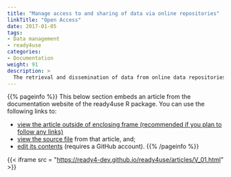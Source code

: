 ```yaml
---
title: "Manage access to and sharing of data via online repositories"
linkTitle: "Open Access"
date: 2017-01-05
tags:
- Data management
- ready4use
categories:
- Documentation
weight: 91
description: >
  The retrieval and dissemination of data from online data repositories is an essential enabler of open source modelling. This tutorial describes how a module from the ready4use R package can help you to manage this process.
---
```


{{% pageinfo %}}
This below section embeds an article from the documentation website of the ready4use R package. You can use the following links to:

* [view the article outside of enclosing frame (recommended if you plan to follow any links)](https://ready4-dev.github.io/ready4use/articles/V_01.html)
* [view the source file](https://github.com/ready4-dev/ready4use/blob/master/vignettes/V_01.Rmd) from that article, and;
* [edit its contents](https://github.com/ready4-dev/ready4use/edit/master/vignettes/V_01.Rmd) (requires a GitHub account).
{{% /pageinfo %}}

{{< iframe src = "https://ready4-dev.github.io/ready4use/articles/V_01.html" >}}